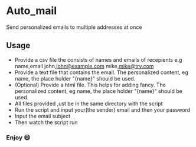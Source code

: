 # Auto_mail
Send personalized emails to multiple addresses at once 

## Usage
- Provide a csv file the consists of names and emails of recepients
  e.g name,email
      john,john@example.com
      mike,mike@try.com
- Provide a text file that contains the email. The personalized content, eg name,
the place holder "{name}" should be used.
- (Optional) Provide a html file. This helps for adding fancy. The personalized content, eg name,
the place holder "{name}" should be used.
- All files provided ,ust be in the same directory with the script
- Run the script and input your(the sender) email and then your password
- Input the email subject
- Then watch the script run

### Enjoy :smile: